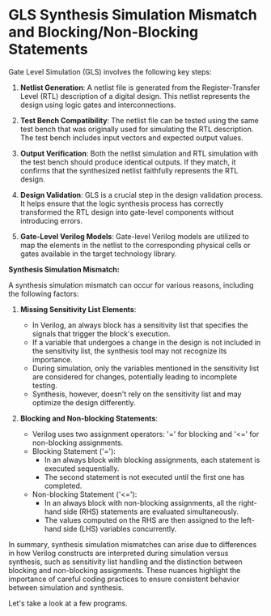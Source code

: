 # GLS Synthesis Simulation Mismatch and Blocking/Non-Blocking Statements

Gate Level Simulation (GLS) involves the following key steps:

1. **Netlist Generation**: A netlist file is generated from the Register-Transfer Level (RTL) description of a digital design. This netlist represents the design using logic gates and interconnections.

2. **Test Bench Compatibility**: The netlist file can be tested using the same test bench that was originally used for simulating the RTL description. The test bench includes input vectors and expected output values.

3. **Output Verification**: Both the netlist simulation and RTL simulation with the test bench should produce identical outputs. If they match, it confirms that the synthesized netlist faithfully represents the RTL design.

4. **Design Validation**: GLS is a crucial step in the design validation process. It helps ensure that the logic synthesis process has correctly transformed the RTL design into gate-level components without introducing errors.

5. **Gate-Level Verilog Models**: Gate-level Verilog models are utilized to map the elements in the netlist to the corresponding physical cells or gates available in the target technology library.

**Synthesis Simulation Mismatch:**

A synthesis simulation mismatch can occur for various reasons, including the following factors:

1. **Missing Sensitivity List Elements**:
   - In Verilog, an always block has a sensitivity list that specifies the signals that trigger the block's execution.
   - If a variable that undergoes a change in the design is not included in the sensitivity list, the synthesis tool may not recognize its importance.
   - During simulation, only the variables mentioned in the sensitivity list are considered for changes, potentially leading to incomplete testing.
   - Synthesis, however, doesn't rely on the sensitivity list and may optimize the design differently.

2. **Blocking and Non-blocking Statements**:
   - Verilog uses two assignment operators: '=' for blocking and '<=' for non-blocking assignments.
   - Blocking Statement ('='):
     - In an always block with blocking assignments, each statement is executed sequentially.
     - The second statement is not executed until the first one has completed.
   - Non-blocking Statement ('<='):
     - In an always block with non-blocking assignments, all the right-hand side (RHS) statements are evaluated simultaneously.
     - The values computed on the RHS are then assigned to the left-hand side (LHS) variables concurrently.

In summary, synthesis simulation mismatches can arise due to differences in how Verilog constructs are interpreted during simulation versus synthesis, such as sensitivity list handling and the distinction between blocking and non-blocking assignments. These nuances highlight the importance of careful coding practices to ensure consistent behavior between simulation and synthesis.

Let's take a look at a few programs.


